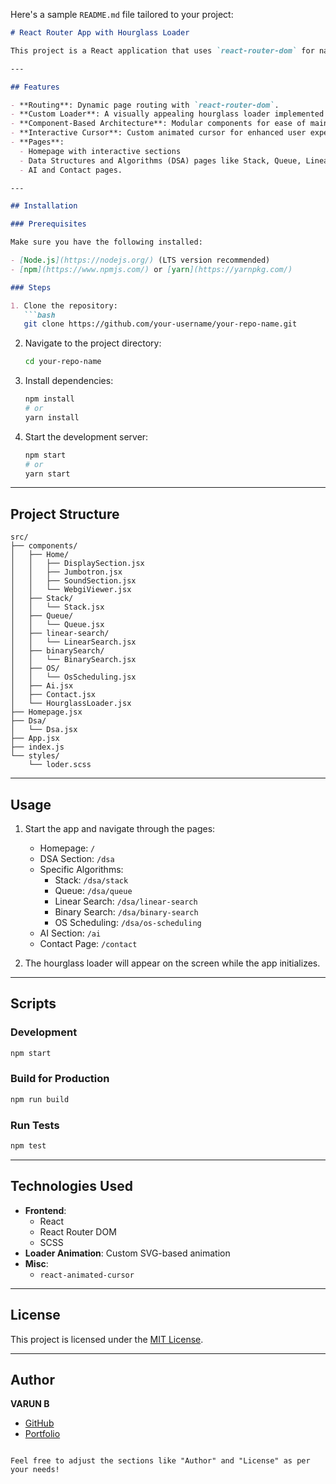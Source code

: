 Here's a sample `README.md` file tailored to your project:

```markdown
# React Router App with Hourglass Loader

This project is a React application that uses `react-router-dom` for navigation and includes a custom Hourglass Loader animation to display a loading screen during initialization or data fetching.

---

## Features

- **Routing**: Dynamic page routing with `react-router-dom`.
- **Custom Loader**: A visually appealing hourglass loader implemented with SVG and CSS.
- **Component-Based Architecture**: Modular components for ease of maintenance and scalability.
- **Interactive Cursor**: Custom animated cursor for enhanced user experience.
- **Pages**:
  - Homepage with interactive sections
  - Data Structures and Algorithms (DSA) pages like Stack, Queue, Linear Search, Binary Search, etc.
  - AI and Contact pages.

---

## Installation

### Prerequisites

Make sure you have the following installed:

- [Node.js](https://nodejs.org/) (LTS version recommended)
- [npm](https://www.npmjs.com/) or [yarn](https://yarnpkg.com/)

### Steps

1. Clone the repository:
   ```bash
   git clone https://github.com/your-username/your-repo-name.git
   ```

2. Navigate to the project directory:
   ```bash
   cd your-repo-name
   ```

3. Install dependencies:
   ```bash
   npm install
   # or
   yarn install
   ```

4. Start the development server:
   ```bash
   npm start
   # or
   yarn start
   ```

---

## Project Structure

```plaintext
src/
├── components/
│   ├── Home/
│   │   ├── DisplaySection.jsx
│   │   ├── Jumbotron.jsx
│   │   ├── SoundSection.jsx
│   │   └── WebgiViewer.jsx
│   ├── Stack/
│   │   └── Stack.jsx
│   ├── Queue/
│   │   └── Queue.jsx
│   ├── linear-search/
│   │   └── LinearSearch.jsx
│   ├── binarySearch/
│   │   └── BinarySearch.jsx
│   ├── OS/
│   │   └── OsScheduling.jsx
│   ├── Ai.jsx
│   ├── Contact.jsx
│   └── HourglassLoader.jsx
├── Homepage.jsx
├── Dsa/
│   └── Dsa.jsx
├── App.jsx
├── index.js
└── styles/
    └── loder.scss
```

---

## Usage

1. Start the app and navigate through the pages:
   - Homepage: `/`
   - DSA Section: `/dsa`
   - Specific Algorithms:
     - Stack: `/dsa/stack`
     - Queue: `/dsa/queue`
     - Linear Search: `/dsa/linear-search`
     - Binary Search: `/dsa/binary-search`
     - OS Scheduling: `/dsa/os-scheduling`
   - AI Section: `/ai`
   - Contact Page: `/contact`

2. The hourglass loader will appear on the screen while the app initializes.

---

## Scripts

### Development

```bash
npm start
```

### Build for Production

```bash
npm run build
```

### Run Tests

```bash
npm test
```

---

## Technologies Used

- **Frontend**:
  - React
  - React Router DOM
  - SCSS
- **Loader Animation**: Custom SVG-based animation
- **Misc**:
  - `react-animated-cursor`

---

## License

This project is licensed under the [MIT License](LICENSE).

---

## Author

**VARUN B**  
- [GitHub](https://github.com/ibesuperv)  
- [Portfolio](https://ibesuperv.vercel.app/)
```

Feel free to adjust the sections like "Author" and "License" as per your needs!